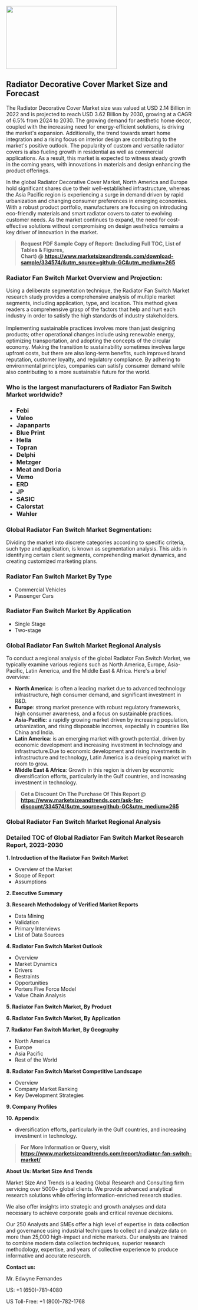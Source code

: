 <p><img class="alignnone size-medium wp-image-20088" src="https://ffe5etoiles.com/wp-content/uploads/2024/12/MST1-300x171.png" alt="" width="300" height="171" /></p><h2>Radiator Decorative Cover Market Size and Forecast</h2><p>The Radiator Decorative Cover Market size was valued at USD 2.14 Billion in 2022 and is projected to reach USD 3.62 Billion by 2030, growing at a CAGR of 6.5% from 2024 to 2030. The growing demand for aesthetic home decor, coupled with the increasing need for energy-efficient solutions, is driving the market's expansion. Additionally, the trend towards smart home integration and a rising focus on interior design are contributing to the market's positive outlook. The popularity of custom and versatile radiator covers is also fueling growth in residential as well as commercial applications. As a result, this market is expected to witness steady growth in the coming years, with innovations in materials and design enhancing the product offerings.</p><p>In the global Radiator Decorative Cover Market, North America and Europe hold significant shares due to their well-established infrastructure, whereas the Asia Pacific region is experiencing a surge in demand driven by rapid urbanization and changing consumer preferences in emerging economies. With a robust product portfolio, manufacturers are focusing on introducing eco-friendly materials and smart radiator covers to cater to evolving customer needs. As the market continues to expand, the need for cost-effective solutions without compromising on design aesthetics remains a key driver of innovation in the market.</p></p><blockquote id="" class=""><strong>Request PDF Sample Copy of Report: (Including Full TOC, List of Tables &amp; Figures, Chart)&nbsp;@&nbsp;<strong><a href="https://www.marketsizeandtrends.com/download-sample/334574/&utm_source=github-GC&utm_medium=265" target="_blank">https://www.marketsizeandtrends.com/download-sample/334574/&utm_source=github-GC&utm_medium=265</a></strong></strong></blockquote><h3 id="" class="">Radiator Fan Switch Market&nbsp;Overview and Projection:</h3><p id="" class="">Using a deliberate segmentation technique, the Radiator Fan Switch Market research study provides a comprehensive analysis of multiple market segments, including application, type, and location. This method gives readers a comprehensive grasp of the factors that help and hurt each industry in order to satisfy the high standards of industry stakeholders. <br /> <br />Implementing sustainable practices involves more than just designing products; other operational changes include using renewable energy, optimizing transportation, and adopting the concepts of the circular economy. Making the transition to sustainability sometimes involves large upfront costs, but there are also long-term benefits, such improved brand reputation, customer loyalty, and regulatory compliance. By adhering to environmental principles, companies can satisfy consumer demand while also contributing to a more sustainable future for the world.</p><h3 id="" class="">Who is the largest manufacturers of&nbsp;Radiator Fan Switch Market worldwide?</h3><h3 class=""><p><ul><li>Febi </li><li> Valeo </li><li> Japanparts </li><li> Blue Print </li><li> Hella </li><li> Topran </li><li> Delphi </li><li> Metzger </li><li> Meat and Doria </li><li> Vemo </li><li> ERD </li><li> JP </li><li> SASIC </li><li> Calorstat </li><li> Wahler</li></ul></p></h3><h3 id="" class="">Global&nbsp;Radiator Fan Switch Market Segmentation:</h3><p id="" class="">Dividing the market into discrete categories according to specific criteria, such type and application, is known as segmentation analysis. This aids in identifying certain client segments, comprehending market dynamics, and creating customized marketing plans.</p><h3 id="" class="">Radiator Fan Switch Market&nbsp;By Type</h3><p><p><ul><li>Commercial Vehicles</li><li> Passenger Cars</p></li></ul></p></p><h3 id="" class="">Radiator Fan Switch Market&nbsp;By Application</h3><p class=""><p><ul><li>Single Stage</li><li> Two-stage</li></ul></p></p><h3 id="" class="">Global Radiator Fan Switch Market Regional Analysis</h3><p id="" class="">To conduct a regional analysis of the global Radiator Fan Switch Market, we typically examine various regions such as North America, Europe, Asia-Pacific, Latin America, and the Middle East &amp; Africa. Here's a brief overview:</p><ul><li><strong>North America</strong>: is often a leading market due to advanced technology infrastructure, high consumer demand, and significant investment in R&amp;D.</li><li><strong>Europe</strong>: strong market presence with robust regulatory frameworks, high consumer awareness, and a focus on sustainable practices.</li><li><strong>Asia-Pacific</strong>: a rapidly growing market driven by increasing population, urbanization, and rising disposable incomes, especially in countries like China and India.</li><li><strong>Latin America</strong>: is an emerging market with growth potential, driven by economic development and increasing investment in technology and infrastructure.Due to economic development and rising investments in infrastructure and technology, Latin America is a developing market with room to grow.</li><li><strong>Middle East &amp; Africa</strong>: Growth in this region is driven by economic diversification efforts, particularly in the Gulf countries, and increasing investment in technology.</li></ul><blockquote id="" class=""><strong>Get a Discount On The Purchase Of This Report @ <strong><a href="https://www.marketsizeandtrends.com/ask-for-discount/334574/&utm_source=github-GC&utm_medium=265" target="_blank">https://www.marketsizeandtrends.com/ask-for-discount/334574/&utm_source=github-GC&utm_medium=265</a></strong></strong></blockquote><h3 id="" class="">Global Radiator Fan Switch Market Regional Analysis</h3><h3 id="" class="">Detailed TOC of Global Radiator Fan Switch Market Research Report, 2023-2030</h3><p id="" class=""><strong>1. Introduction of the Radiator Fan Switch Market</strong></p><ul><li>Overview of the Market</li><li>Scope of Report</li><li>Assumptions</li></ul><p id="" class=""><strong>2. Executive Summary</strong></p><p id="" class=""><strong>3. Research Methodology of Verified Market Reports</strong></p><ul><li>Data Mining</li><li>Validation</li><li>Primary Interviews</li><li>List of Data Sources</li></ul><p id="" class=""><strong>4. Radiator Fan Switch Market Outlook</strong></p><ul><li>Overview</li><li>Market Dynamics</li><li>Drivers</li><li>Restraints</li><li>Opportunities</li><li>Porters Five Force Model</li><li>Value Chain Analysis</li></ul><p id="" class=""><strong>5. Radiator Fan Switch Market, By Product</strong></p><p id="" class=""><strong>6. Radiator Fan Switch Market, By Application</strong></p><p id="" class=""><strong>7. Radiator Fan Switch Market, By Geography</strong></p><ul><li>North America</li><li>Europe</li><li>Asia Pacific</li><li>Rest of the World</li></ul><p id="" class=""><strong>8. Radiator Fan Switch Market Competitive Landscape</strong></p><ul><li>Overview</li><li>Company Market Ranking</li><li>Key Development Strategies</li></ul><p id="" class=""><strong>9. Company Profiles</strong></p><p id="" class=""><strong>10. Appendix</strong></p><ul><li>diversification efforts, particularly in the Gulf countries, and increasing investment in technology.</li></ul><blockquote id="" class=""><strong>For More Information or Query, visit <strong><strong><a href="https://www.marketsizeandtrends.com/report/radiator-fan-switch-market/" target="_blank">https://www.marketsizeandtrends.com/report/radiator-fan-switch-market/</a></strong></strong></strong></blockquote><p id="" class=""><strong>About Us: Market Size And Trends</strong></p><p id="" class="">Market Size And Trends is a leading Global Research and Consulting firm servicing over 5000+ global clients. We provide advanced analytical research solutions while offering information-enriched research studies.</p><p id="" class="">We also offer insights into strategic and growth analyses and data necessary to achieve corporate goals and critical revenue decisions.</p><p id="" class="">Our 250 Analysts and SMEs offer a high level of expertise in data collection and governance using industrial techniques to collect and analyze data on more than 25,000 high-impact and niche markets. Our analysts are trained to combine modern data collection techniques, superior research methodology, expertise, and years of collective experience to produce informative and accurate research.</p><p id="" class=""><strong>Contact us:</strong></p><p id="" class="">Mr. Edwyne Fernandes</p><p id="" class="">US: +1 (650)-781-4080</p><p id="" class="">US Toll-Free: +1 (800)-782-1768</p>
